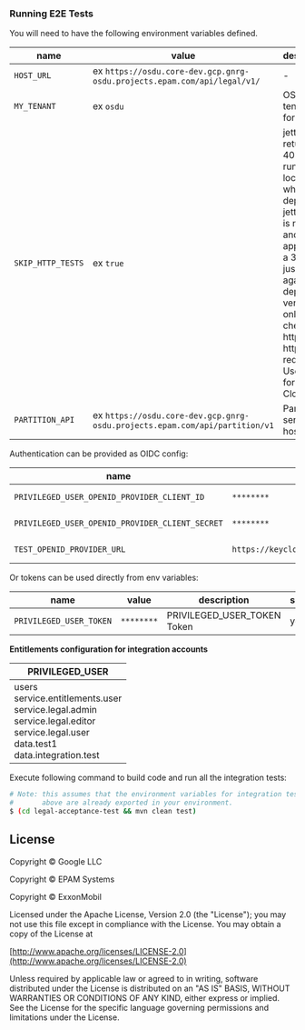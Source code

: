 ### Running E2E Tests

You will need to have the following environment variables defined.

| name                                 | value                                            | description                                                                                                                                                                                                                    | sensitive?                              | source |
|--------------------------------------|--------------------------------------------------|--------------------------------------------------------------------------------------------------------------------------------------------------------------------------------------------------------------------------------|-----------------------------------------|--------|
| `HOST_URL`                           | ex `https://osdu.core-dev.gcp.gnrg-osdu.projects.epam.com/api/legal/v1/`         | -                                                                                                                                                                                                                              | yes                                     | -      |
| `MY_TENANT`                          | ex `osdu`                                        | OSDU tenant used for testing                                                                                                                                                                                                   | yes                                     | -      |
| `SKIP_HTTP_TESTS`                    | ex `true`                                        | jetty server returns 403 when running locally when deployed jettyserver is not used and the app returns a 302 so just run against deployed version only when checking http -> https redirects. Use 'true' for Google Cloud Run | yes                                     | -      |
| `PARTITION_API`                      | ex `https://osdu.core-dev.gcp.gnrg-osdu.projects.epam.com/api/partition/v1`     | Partition service host                                                                                                                                                                                                         | no                                      | --     |



Authentication can be provided as OIDC config:

| name                                            | value                                   | description                   | sensitive? | source |
|-------------------------------------------------|-----------------------------------------|-------------------------------|------------|--------|
| `PRIVILEGED_USER_OPENID_PROVIDER_CLIENT_ID`     | `********`                              | PRIVILEGED_USER Client Id      | yes        | -      |
| `PRIVILEGED_USER_OPENID_PROVIDER_CLIENT_SECRET` | `********`                              | PRIVILEGED_USER Client secret | yes        | -      |
| `TEST_OPENID_PROVIDER_URL`                      | `https://keycloak.com/auth/realms/osdu` | OpenID provider url           | yes        | -      |

Or tokens can be used directly from env variables:

| name                    | value      | description           | sensitive? | source |
|-------------------------|------------|-----------------------|------------|--------|
| `PRIVILEGED_USER_TOKEN` | `********` | PRIVILEGED_USER_TOKEN Token | yes        | -      |


**Entitlements configuration for integration accounts**

| PRIVILEGED_USER                                                                                                                                   |
|------------------------------------------------------------------------------------------------------------------------------------------------------|
| users<br/>service.entitlements.user<br/>service.legal.admin<br/>service.legal.editor<br/>service.legal.user<br/>data.test1<br/>data.integration.test |

Execute following command to build code and run all the integration tests:

```bash
# Note: this assumes that the environment variables for integration tests as outlined
#       above are already exported in your environment.
$ (cd legal-acceptance-test && mvn clean test)
```


## License

Copyright © Google LLC

Copyright © EPAM Systems

Copyright © ExxonMobil

Licensed under the Apache License, Version 2.0 (the "License");
you may not use this file except in compliance with the License.
You may obtain a copy of the License at

[http://www.apache.org/licenses/LICENSE-2.0](http://www.apache.org/licenses/LICENSE-2.0)

Unless required by applicable law or agreed to in writing, software
distributed under the License is distributed on an "AS IS" BASIS,
WITHOUT WARRANTIES OR CONDITIONS OF ANY KIND, either express or implied.
See the License for the specific language governing permissions and
limitations under the License.

